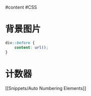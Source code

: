 #content #CSS
# 背景图片

```css
div::before {
	content: url();
}
```

# 计数器

[[Snippets/Auto Numbering Elements]]
